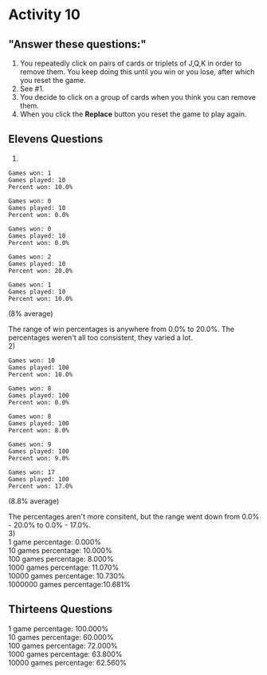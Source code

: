 # Activity 10  
## "Answer these questions:"  
1) You repeatedly click on pairs of cards or triplets of J,Q,K in order to remove them. You keep doing this until you win or you lose, after which you reset the game.  
2) See #1.  
3) You decide to click on a group of cards when you think you can remove them.  
4) When you click the **Replace** button you reset the game to play again.  
## Elevens Questions  
1) 
```
Games won: 1  
Games played: 10  
Percent won: 10.0%  
```

```
Games won: 0  
Games played: 10  
Percent won: 0.0%  
```

```
Games won: 0  
Games played: 10  
Percent won: 0.0%  
```

```
Games won: 2  
Games played: 10  
Percent won: 20.0%  
```

```
Games won: 1  
Games played: 10  
Percent won: 10.0%  
```
(8% average)  

The range of win percentages is anywhere from 0.0% to 20.0%. The percentages weren't all too consistent, they varied a lot.  
2) 
```
Games won: 10  
Games played: 100  
Percent won: 10.0%  
```

```
Games won: 8  
Games played: 100  
Percent won: 0.0%  
```

```
Games won: 8  
Games played: 100  
Percent won: 8.0%  
```

```
Games won: 9  
Games played: 100  
Percent won: 9.0%  
```

```
Games won: 17  
Games played: 100  
Percent won: 17.0%  
```
(8.8% average)  

The percentages aren't more consitent, but the range went down from 0.0% - 20.0% to 0.0% - 17.0%.  
3)  
1 game percentage: 0.000%  
10 games percentage: 10.000%  
100 games percentage: 8.000%  
1000 games percentage: 11.070%  
10000 games percentage: 10.730%  
1000000 games percentage:10.681%  

## Thirteens Questions  
1 game percentage: 100.000%  
10 games percentage: 60.000%  
100 games percentage: 72.000%  
1000 games percentage: 63.800%  
10000 games percentage: 62.560%  